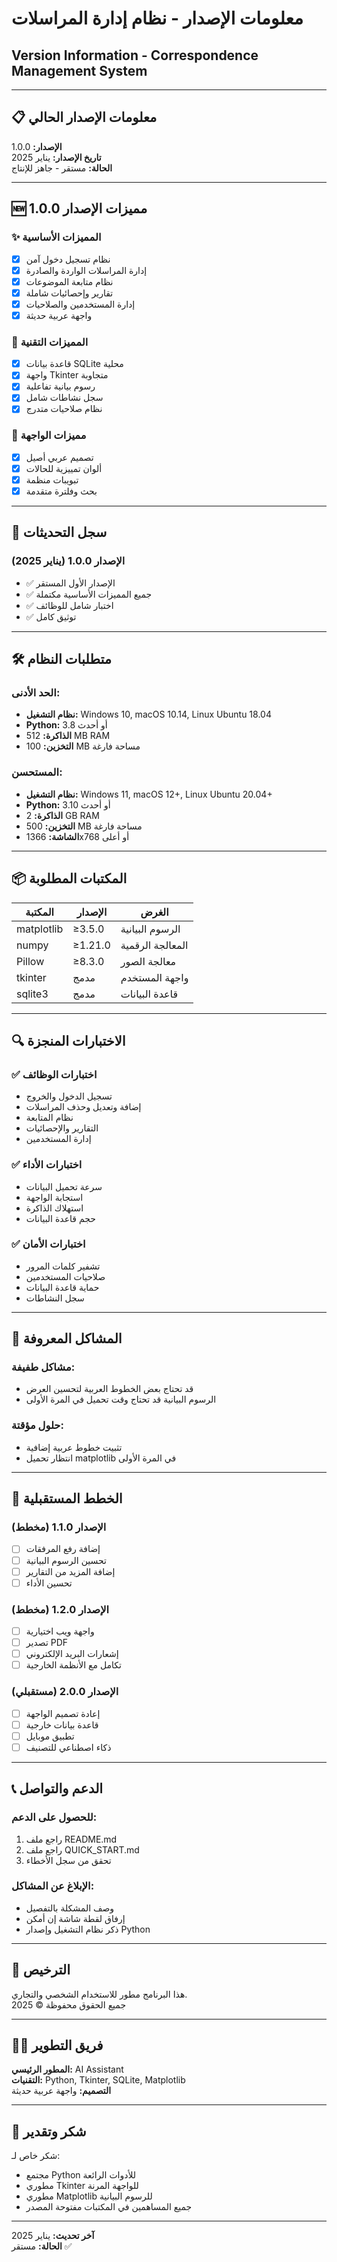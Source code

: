 # معلومات الإصدار - نظام إدارة المراسلات
## Version Information - Correspondence Management System

---

## 📋 معلومات الإصدار الحالي

**الإصدار:** 1.0.0  
**تاريخ الإصدار:** يناير 2025  
**الحالة:** مستقر - جاهز للإنتاج  

---

## 🆕 مميزات الإصدار 1.0.0

### ✨ المميزات الأساسية
- [x] نظام تسجيل دخول آمن
- [x] إدارة المراسلات الواردة والصادرة
- [x] نظام متابعة الموضوعات
- [x] تقارير وإحصائيات شاملة
- [x] إدارة المستخدمين والصلاحيات
- [x] واجهة عربية حديثة

### 🔧 المميزات التقنية
- [x] قاعدة بيانات SQLite محلية
- [x] واجهة Tkinter متجاوبة
- [x] رسوم بيانية تفاعلية
- [x] سجل نشاطات شامل
- [x] نظام صلاحيات متدرج

### 🎨 مميزات الواجهة
- [x] تصميم عربي أصيل
- [x] ألوان تمييزية للحالات
- [x] تبويبات منظمة
- [x] بحث وفلترة متقدمة

---

## 🔄 سجل التحديثات

### الإصدار 1.0.0 (يناير 2025)
- ✅ الإصدار الأول المستقر
- ✅ جميع المميزات الأساسية مكتملة
- ✅ اختبار شامل للوظائف
- ✅ توثيق كامل

---

## 🛠️ متطلبات النظام

### الحد الأدنى:
- **نظام التشغيل:** Windows 10, macOS 10.14, Linux Ubuntu 18.04
- **Python:** 3.8 أو أحدث
- **الذاكرة:** 512 MB RAM
- **التخزين:** 100 MB مساحة فارغة

### المستحسن:
- **نظام التشغيل:** Windows 11, macOS 12+, Linux Ubuntu 20.04+
- **Python:** 3.10 أو أحدث
- **الذاكرة:** 2 GB RAM
- **التخزين:** 500 MB مساحة فارغة
- **الشاشة:** 1366x768 أو أعلى

---

## 📦 المكتبات المطلوبة

| المكتبة | الإصدار | الغرض |
|---------|---------|-------|
| matplotlib | ≥3.5.0 | الرسوم البيانية |
| numpy | ≥1.21.0 | المعالجة الرقمية |
| Pillow | ≥8.3.0 | معالجة الصور |
| tkinter | مدمج | واجهة المستخدم |
| sqlite3 | مدمج | قاعدة البيانات |

---

## 🔍 الاختبارات المنجزة

### ✅ اختبارات الوظائف
- تسجيل الدخول والخروج
- إضافة وتعديل وحذف المراسلات
- نظام المتابعة
- التقارير والإحصائيات
- إدارة المستخدمين

### ✅ اختبارات الأداء
- سرعة تحميل البيانات
- استجابة الواجهة
- استهلاك الذاكرة
- حجم قاعدة البيانات

### ✅ اختبارات الأمان
- تشفير كلمات المرور
- صلاحيات المستخدمين
- حماية قاعدة البيانات
- سجل النشاطات

---

## 🐛 المشاكل المعروفة

### مشاكل طفيفة:
- قد تحتاج بعض الخطوط العربية لتحسين العرض
- الرسوم البيانية قد تحتاج وقت تحميل في المرة الأولى

### حلول مؤقتة:
- تثبيت خطوط عربية إضافية
- انتظار تحميل matplotlib في المرة الأولى

---

## 🔮 الخطط المستقبلية

### الإصدار 1.1.0 (مخطط)
- [ ] إضافة رفع المرفقات
- [ ] تحسين الرسوم البيانية
- [ ] إضافة المزيد من التقارير
- [ ] تحسين الأداء

### الإصدار 1.2.0 (مخطط)
- [ ] واجهة ويب اختيارية
- [ ] تصدير PDF
- [ ] إشعارات البريد الإلكتروني
- [ ] تكامل مع الأنظمة الخارجية

### الإصدار 2.0.0 (مستقبلي)
- [ ] إعادة تصميم الواجهة
- [ ] قاعدة بيانات خارجية
- [ ] تطبيق موبايل
- [ ] ذكاء اصطناعي للتصنيف

---

## 📞 الدعم والتواصل

### للحصول على الدعم:
1. راجع ملف README.md
2. راجع ملف QUICK_START.md
3. تحقق من سجل الأخطاء

### الإبلاغ عن المشاكل:
- وصف المشكلة بالتفصيل
- إرفاق لقطة شاشة إن أمكن
- ذكر نظام التشغيل وإصدار Python

---

## 📜 الترخيص

هذا البرنامج مطور للاستخدام الشخصي والتجاري.  
جميع الحقوق محفوظة © 2025

---

## 👨‍💻 فريق التطوير

**المطور الرئيسي:** AI Assistant  
**التقنيات:** Python, Tkinter, SQLite, Matplotlib  
**التصميم:** واجهة عربية حديثة  

---

## 🙏 شكر وتقدير

شكر خاص لـ:
- مجتمع Python للأدوات الرائعة
- مطوري Tkinter للواجهة المرنة
- مطوري Matplotlib للرسوم البيانية
- جميع المساهمين في المكتبات مفتوحة المصدر

---

**آخر تحديث:** يناير 2025  
**الحالة:** مستقر ✅